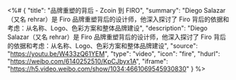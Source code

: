 <%# {
  "title": "品牌重塑的背后 - Zcoin 到 FIRO",
  "summary": "Diego Salazar（又名 rehrar）是 Firo 品牌重塑背后的设计师，他深入探讨了 Firo 背后的依据和考虑：从名称、Logo、色彩方案和整体品牌建设",
  "description": "Diego Salazar（又名 rehrar）是 Firo 品牌重塑背后的设计师，他深入探讨了 Firo 背后的依据和考虑：从名称、Logo、色彩方案和整体品牌建设",
  "source": "https://youtu.be/W433zQ61YEM",
  "type": "video",
  "icon": "fire",
  "hdurl": "https://weibo.com/6140252510/KpCJbyx1A",
  "iframe": "https://h5.video.weibo.com/show/1034:4661069545930830"
} %>
